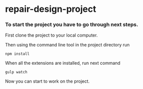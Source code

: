 # repair-design-project

### To start the project you have to go through next steps.

First clone the project to your local computer.

Then using the command line tool in the project directory run 

	npm install

When all the extensions are installed, run next command

	gulp watch

Now you can start to work on the project.
